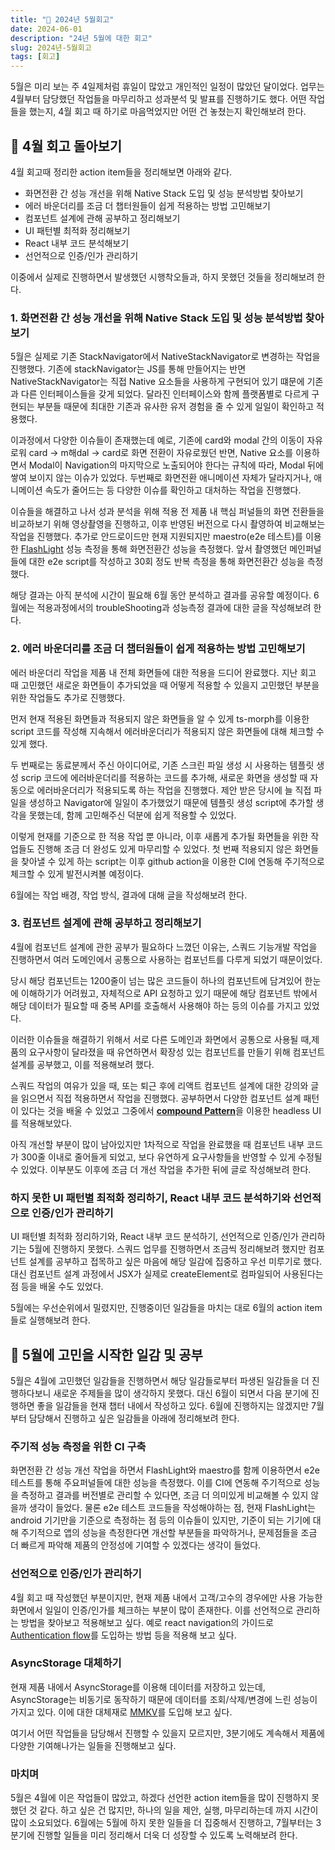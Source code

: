 ```yaml
---
title: "🙌 2024년 5월회고"
date: 2024-06-01
description: "24년 5월에 대한 회고"
slug: 2024년-5월회고
tags: [회고]
---
```


5월은 미리 보는 주 4일제처럼 휴일이 많았고 개인적인 일정이 많았던 달이었다. 업무는 4월부터 담당했던 작업들을 마무리하고 성과분석 및 발표를 진행하기도 했다.
어떤 작업들을 했는지, 4월 회고 때 하기로 마음먹었지만 어떤 건 놓쳤는지 확인해보려 한다.

## 🤔 4월 회고 돌아보기

4월 회고때 정리한 action item들을 정리해보면 아래와 같다.

- 화면전환 간 성능 개선을 위해 Native Stack 도입 및 성능 분석방법 찾아보기
- 에러 바운더리를 조금 더 챕터원들이 쉽게 적용하는 방법 고민해보기
- 컴포넌트 설계에 관해 공부하고 정리해보기
- UI 패턴별 최적화 정리해보기
- React 내부 코드 분석해보기
- 선언적으로 인증/인가 관리하기

이중에서 실제로 진행하면서 발생했던 시행착오들과, 하지 못했던 것들을 정리해보려 한다.

### 1. 화면전환 간 성능 개선을 위해 Native Stack 도입 및 성능 분석방법 찾아보기

5월은 실제로 기존 StackNavigator에서 NativeStackNavigator로 변경하는 작업을 진행했다. 기존에 stackNavigator는 JS를 통해 만들어지는 반면 NativeStackNavigator는 직접 Native 요소들을 사용하게 구현되어 있기 떄문에
기존과 다른 인터페이스들을 갖게 되었다. 달라진 인터페이스와 함께 플랫폼별로 다르게 구현되는 부분들 때문에 최대한 기존과 유사한 유저 경험을 줄 수 있게 일일이 확인하고 적용했다.

이과정에서 다양한 이슈들이 존재했는데 예로, 기존에 card와 modal 간의 이동이 자유로워 card -> m해dal -> card로 화면 전환이 자유로웠던 반면, Native 요소를 이용하면서 Modal이 Navigation의 마지막으로 노출되어야 한다는 규칙에 따라, Modal 뒤에 쌓여 보이지 않는 이슈가 있었다.
두번째로 화면전환 애니메이션 자체가 달라지거나, 애니메이션 속도가 줄어드는 등 다양한 이슈를 확인하고 대처하는 작업을 진행했다.

이슈들을 해결하고 나서 성과 분석을 위해 적용 전 제품 내 핵심 퍼널들의 화면 전환들을 비교하보기 위해 영상촬영을 진행하고, 이후 반영된 버전으로 다시 촬영하여 비교해보는 작업을 진행했다.
추가로 안드로이드만 현재 지원되지만 maestro(e2e 테스트)를 이용한 [FlashLight](https://github.com/bamlab/flashlight) 성능 측정을 통해 화면전환간 성능을 측정했다.
앞서 촬영했던 메인퍼널들에 대한 e2e script를 작성하고 30회 정도 반복 측정을 통해 화면전환간 성능을 측정했다.

해당 결과는 아직 분석에 시간이 필요해 6월 동안 분석하고 결과를 공유할 예정이다. 6월에는 적용과정에서의 troubleShooting과 성능측정 결과에 대한 글을 작성해보려 한다.

### 2. 에러 바운더리를 조금 더 챕터원들이 쉽게 적용하는 방법 고민해보기

에러 바운더리 작업을 제품 내 전체 화면들에 대한 적용을 드디어 완료했다. 지난 회고 때 고민했던 새로운 화면들이 추가되었을 때 어떻게 적용할 수 있을지 고민했던 부분을 위한 작업들도 추가로 진행했다.

먼저 현재 적용된 화면들과 적용되지 않은 화면들을 알 수 있게 ts-morph를 이용한 script 코드를 작성해 지속해서 에러바운더리가 적용되지 않은 화면들에 대해 체크할 수 있게 했다.

두 번째로는 동료분께서 주신 아이디어로, 기존 스크린 파일 생성 시 사용하는 템플릿 생성 scrip 코드에 에러바운더리를 적용하는 코드를 추가해, 새로운 화면을 생성할 때 자동으로 에러바운더리가 적용되도록 하는 작업을 진행했다.
제안 받은 당시에 늘 직접 파일을 생성하고 Navigator에 일일이 추가했었기 때문에 템플릿 생성 script에 추가할 생각을 못했는데, 함께 고민해주신 덕분에 쉽게 적용할 수 있었다.

이렇게 현재를 기준으로 한 적용 작업 뿐 아니라, 이후 새롭게 추가될 화면들을 위한 작업들도 진행해 조금 더 완성도 있게 마무리할 수 있었다.
첫 번째 적용되지 않은 화면들을 찾아낼 수 있게 하는 script는 이후 github action을 이용한 CI에 연동해 주기적으로 체크할 수 있게 발전시켜볼 예정이다.

6월에는 작업 배경, 작업 방식, 결과에 대해 글을 작성해보려 한다.

### 3. 컴포넌트 설계에 관해 공부하고 정리해보기

4월에 컴포넌트 설계에 관한 공부가 필요하다 느꼈던 이유는, 스쿼드 기능개발 작업을 진행하면서 여러 도메인에서 공통으로 사용하는 컴포넌트를 다루게 되었기 때문이었다.

당시 해당 컴포넌트는 1200줄이 넘는 많은 코드들이 하나의 컴포넌트에 담겨있어 한눈에 이해하기가 어려웠고, 자체적으로 API 요청하고 있기 때문에 해당 컴포넌트 밖에서 해당 데이터가 필요할 때 중복 API를 호출해서 사용해야 하는 등의 이슈를 가지고 있었다.

이러한 이슈들을 해결하기 위해서 서로 다른 도메인과 화면에서 공통으로 사용될 때,제품의 요구사항이 달라졌을 때 유연하면서 확장성 있는 컴포넌트를 만들기 위해 컴포넌트 설계를 공부했고, 이를 적용해보려 했다.

스쿼드 작업의 여유가 있을 때, 또는 퇴근 후에 리액트 컴포넌트 설계에 대한 강의와 글을 읽으면서 직접 적용하면서 작업을 진행했다. 공부하면서 다양한 컴포넌트 설계 패턴이 있다는 것을 배울 수 있었고 그중에서 [**compound Pattern**](https://kentcdodds.com/blog/compound-components-with-react-hooks)을 이용한 headless UI를 적용해보았다.

아직 개선할 부분이 많이 남아있지만 1차적으로 작업을 완료했을 때 컴포넌트 내부 코드가 300줄 이내로 줄어들게 되었고, 보다 유연하게 요구사항들을 반영할 수 있게 수정될 수 있었다.
이부분도 이후에 조금 더 개선 작업을 추가한 뒤에 글로 작성해보려 한다.

### 하지 못한 UI 패턴별 최적화 정리하기, React 내부 코드 분석하기와 선언적으로 인증/인가 관리하기

UI 패턴별 최적화 정리하기와, React 내부 코드 분석하기, 선언적으로 인증/인가 관리하기는 5월에 진행하지 못했다. 스쿼드 업무를 진행하면서 조금씩 정리해보려 했지만 컴포넌트 설계를 공부하고 접목하고 싶은 마음에 해당 일감에 집중하고 우선 미루기로 했다.
대신 컴포넌트 설계 과정에서 JSX가 실제로 createElement로 컴파일되어 사용된다는 점 등을 배울 수도 있었다.

5월에는 우선순위에서 밀렸지만, 진행중이던 일감들을 마치는 대로 6월의 action item들로 실행해보려 한다.

## 🚀 5월에 고민을 시작한 일감 및 공부

5월은 4월에 고민했던 일감들을 진행하면서 해당 일감들로부터 파생된 일감들을 더 진행하다보니 새로운 주제들을 많이 생각하지 못했다.
대신 6월이 되면서 다음 분기에 진행하면 좋을 일감들을 현재 챕터 내에서 작성하고 있다. 6월에 진행하지는 않겠지만 7월부터 담당해서 진행하고 싶은 일감들을 아래에 정리해보려 한다.

### 주기적 성능 측정을 위한 CI 구축

화면전환 간 성능 개선 작업을 하면서 FlashLight와 maestro를 함께 이용하면서 e2e 테스트를 통해 주요퍼널들에 대한 성능을 측정했다. 이를 CI에 연동해 주기적으로 성능을 측정하고 결과를 버전별로 관리할 수 있다면, 조금 더 의미있게 비교해볼 수 있지 않을까 생각이 들었다.
물론 e2e 테스트 코드들을 작성해야하는 점, 현재 FlashLight는 android 기기만을 기준으로 측정하는 점 등의 이슈들이 있지만, 기준이 되는 기기에 대해 주기적으로 앱의 성능을 측정한다면 개선할 부분들을 파악하거나, 문제점들을 조금 더 빠르게 파악해
제품의 안정성에 기여할 수 있겠다는 생각이 들었다.

### 선언적으로 인증/인가 관리하기

4월 회고 때 작성했던 부분이지만, 현재 제품 내에서 고객/고수의 경우에만 사용 가능한 화면에서 일일이 인증/인가를 체크하는 부분이 많이 존재한다. 이를 선언적으로 관리하는 방법을 찾아보고 적용해보고 싶다.
예로 react navigation의 가이드로 [Authentication flow](https://reactnavigation.org/docs/auth-flow)를 도입하는 방법 등을 적용해 보고 싶다.

### AsyncStorage 대체하기

현재 제품 내에서 AsyncStorage를 이용해 데이터를 저장하고 있는데, AsyncStorage는 비동기로 동작하기 때문에 데이터를 조회/삭제/변경에 느린 성능이 가지고 있다. 이에 대한 대체재로 [MMKV](https://github.com/mrousavy/react-native-mmkv)를 도입해 보고 싶다.

여기서 어떤 작업들을 담당해서 진행할 수 있을지 모르지만, 3분기에도 계속해서 제품에 다양한 기여해나가는 일들을 진행해보고 싶다.

### 마치며

5월은 4월에 이은 작업들이 많았고, 하겠다 선언한 action item들을 많이 진행하지 못했던 것 같다. 하고 싶은 건 많지만, 하나의 일을 제안, 실행, 마무리하는데 까지 시간이 많이 소요되었다.
6월에는 5월에 하지 못한 일들을 더 집중해서 진행하고, 7월부터는 3분기에 진행할 일들을 미리 정리해서 더욱 더 성장할 수 있도록 노력해보려 한다.
